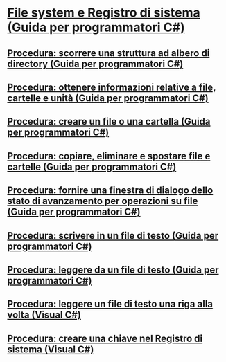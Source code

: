 # [File system e Registro di sistema (Guida per programmatori C#)](file-system-and-the-registry.md)
## [Procedura: scorrere una struttura ad albero di directory (Guida per programmatori C#)](how-to-iterate-through-a-directory-tree.md)
## [Procedura: ottenere informazioni relative a file, cartelle e unità (Guida per programmatori C#)](how-to-get-information-about-files-folders-and-drives.md)
## [Procedura: creare un file o una cartella (Guida per programmatori C#)](how-to-create-a-file-or-folder.md)
## [Procedura: copiare, eliminare e spostare file e cartelle (Guida per programmatori C#)](how-to-copy-delete-and-move-files-and-folders.md)
## [Procedura: fornire una finestra di dialogo dello stato di avanzamento per operazioni su file (Guida per programmatori C#)](how-to-provide-a-progress-dialog-box-for-file-operations.md)
## [Procedura: scrivere in un file di testo (Guida per programmatori C#)](how-to-write-to-a-text-file.md)
## [Procedura: leggere da un file di testo (Guida per programmatori C#)](how-to-read-from-a-text-file.md)
## [Procedura: leggere un file di testo una riga alla volta (Visual C#)](how-to-read-a-text-file-one-line-at-a-time.md)
## [Procedura: creare una chiave nel Registro di sistema (Visual C#)](how-to-create-a-key-in-the-registry.md)
